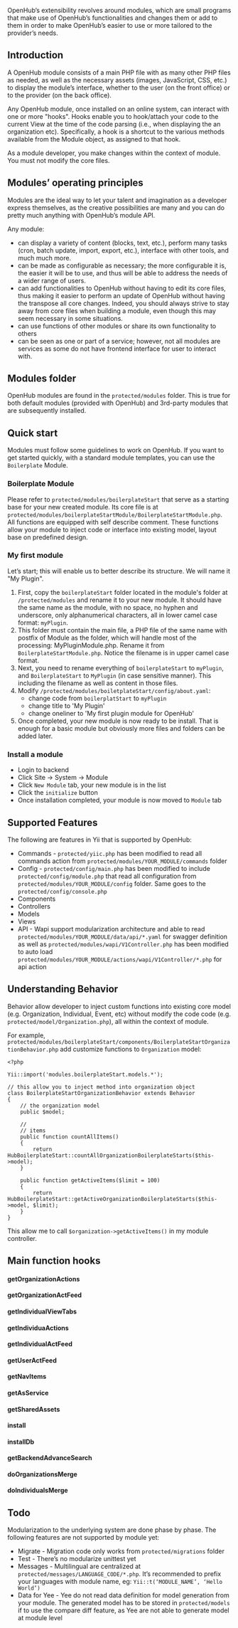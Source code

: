 OpenHub’s extensibility revolves around modules, which are small programs that make use of OpenHub’s functionalities and changes them or add to them in order to make OpenHub’s easier to use or more tailored to the provider’s needs.

## Introduction
A OpenHub module consists of a main PHP file with as many other PHP files as needed, as well as the necessary assets (images, JavaScript, CSS, etc.) to display the module’s interface, whether to the user (on the front office) or to the provider (on the back office).

Any OpenHub module, once installed on an online system, can interact with one or more "hooks". Hooks enable you to hook/attach your code to the current View at the time of the code parsing (i.e., when displaying the an organization etc). Specifically, a hook is a shortcut to the various methods available from the Module object, as assigned to that hook.

As a module developer, you make changes within the context of module. You must not modify the core files. 

## Modules’ operating principles
Modules are the ideal way to let your talent and imagination as a developer express themselves, as the creative possibilities are many and you can do pretty much anything with OpenHub’s module API.

Any module:
  * can display a variety of content (blocks, text, etc.), perform many tasks (cron, batch update, import, export, etc.), interface with other tools, and much much more.
  * can be made as configurable as necessary; the more configurable it is, the easier it will be to use, and thus will be able to address the needs of a wider range of users.
  * can add functionalities to OpenHub without having to edit its core files, thus making it easier to perform an update of OpenHub without having the transpose all core changes. Indeed, you should always strive to stay away from core files when building a module, even though this may seem necessary in some situations.
  * can use functions of other modules or share its own functionality to others
  * can be seen as one or part of a service; however, not all modules are services as some do not have frontend interface for user to interact with.

## Modules folder
OpenHub modules are found in the `protected/modules` folder. This is true for both default modules (provided with OpenHub) and 3rd-party modules that are subsequently installed.

## Quick start
Modules must follow some guidelines to work on OpenHub. If you want to get started quickly, with a standard module templates, you can use the `Boilerplate` Module.

### Boilerplate Module
Please refer to `protected/modules/boilerplateStart` that serve as a starting base for your new created module.
Its core file is at `protected/modules/boilerplateStartModule/BoilerplateStartModule.php`. All functions are equipped with self describe comment. These functions allow your module to inject code or interface into existing model, layout base on predefined design. 

### My first module
Let’s start; this will enable us to better describe its structure. We will name it "My Plugin".

1. First, copy the `boilerplateStart` folder located in the module's folder at `/protected/modules` and rename it to your new module. It should have the same name as the module, with no space, no hyphen and underscore, only alphanumerical characters, all in lower camel case format: `myPlugin`.
1. This folder must contain the main file, a PHP file of the same name with postfix of Module as the folder, which will handle most of the processing: MyPluginModule.php. Rename it from `BoilerplateStartModule.php`. Notice the filename is in upper camel case format.
1. Next, you need to rename everything of `boilerplateStart` to `myPlugin`, and `BoilerplateStart` to `MyPlugin` (in case sensitive manner). This including the filename as well as content in those files.
1. Modify `/protected/modules/boiletplateStart/config/about.yaml`:
    * change code from `boilerplatStart` to `myPlugin`
    * change title to 'My Plugin'
    * change oneliner to 'My first plugin module for OpenHub'
5. Once completed, your new module is now ready to be install. That is enough for a basic module but obviously more files and folders can be added later.

### Install a module
  * Login to backend
  * Click Site -> System -> Module
  * Click `New Module` tab, your new module is in the list
  * Click the `initialize` button
  * Once installation completed, your module is now moved to `Module` tab

## Supported Features
The following are features in Yii that is supported by OpenHub:

  * Commands - `protected/yiic.php` has been modified to read all commands action from `protected/modules/YOUR_MODULE/commands` folder
  * Config - `protected/config/main.php` has been modified to include `protected/config/module.php` that read all configuration from `protected/modules/YOUR_MODULE/config` folder. Same goes to the  `protected/config/console.php`
  * Components
  * Controllers
  * Models
  * Views
  * API - Wapi support modularization architecture and able to read `protected/modules/YOUR_MODULE/data/api/*.yaml` for swagger definition as well as `protected/modules/wapi/V1Controller.php` has been modified to auto load `protected/modules/YOUR_MODULE/actions/wapi/V1Controller/*.php` for api action

## Understanding Behavior
Behavior allow developer to inject custom functions into existing core model (e.g. Organization, Individual, Event, etc) without modify the code code (e.g. `protected/model/Organization.php`), all within the context of module.

For example, `protected/modules/boilerplateStart/components/BoilerplateStartOrganizationBehavior.php` add customize functions to `Organization` model:

```
<?php

Yii::import('modules.boilerplateStart.models.*');

// this allow you to inject method into organization object
class BoilerplateStartOrganizationBehavior extends Behavior
{
	// the organization model
	public $model;

	//
	// items
	public function countAllItems()
	{
		return HubBoilerplateStart::countAllOrganizationBoilerplateStarts($this->model);
	}

	public function getActiveItems($limit = 100)
	{
		return HubBoilerplateStart::getActiveOrganizationBoilerplateStarts($this->model, $limit);
	}
}
```

This allow me to call `$organization->getActiveItems()` in my module controller.

## Main function hooks

#### getOrganizationActions
#### getOrganizationActFeed
#### getIndividualViewTabs
#### getIndividuaActions
#### getIndividualActFeed
#### getUserActFeed
#### getNavItems
#### getAsService
#### getSharedAssets
#### install
#### installDb
#### getBackendAdvanceSearch
#### doOrganizationsMerge
#### doIndividualsMerge


## Todo
Modularization to the underlying system are done phase by phase. The following features are not supported by module yet:

* Migrate - Migration code only works from `protected/migrations` folder
* Test - There’s no modularize unittest yet
* Messages - Multilingual are centralized at `protected/messages/LANGUAGE_CODE/*.php`. It’s recommended to prefix your languages with module name, eg: `Yii::t(‘MODULE_NAME’, ‘Hello World’)`
* Data for Yee - Yee do not read data definition for model generation from your module. The generated model has to be stored in `protected/models` if to use the compare diff feature, as Yee are not able to generate model at module level